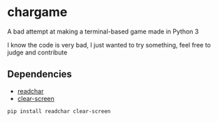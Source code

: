 # chargame

A bad attempt at making a terminal-based game made in Python 3

I know the code is very bad, I just wanted to try something, feel free to judge and contribute

## Dependencies

* [readchar](https://pypi.org/project/readchar/)
* [clear-screen](https://pypi.org/project/clear-screen/)

`pip install readchar clear-screen`

